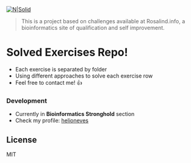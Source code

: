 [![N|Solid](http://rosalind.info/static/img/logo.png?v=1526042457)](http://rosalind.info/users/helioneves/)

> This is a project based on challenges 
> available at Rosalind.info, a bioinformatics 
> site of qualification and self improvement.


# Solved Exercises Repo!

  - Each exercise is separated by folder
  - Using different approaches to solve each exercise row
  - Feel free to contact me! :+1:

### Development

 - Currently in **Bioinformatics Stronghold** section
 - Check my profile: [helioneves](http://rosalind.info/users/helioneves/)

License
----

MIT
